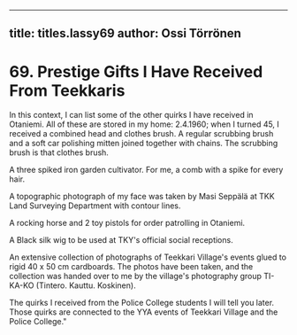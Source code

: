 
---

title: titles.lassy69
author: Ossi Törrönen
---


    
# 69. Prestige Gifts I Have Received From Teekkaris

In this context, I can list some of the other quirks I have received in Otaniemi. All of these are stored in my home: 2.4.1960; when I turned 45, I received a combined head and clothes brush. A regular scrubbing brush and a soft car polishing mitten joined together with chains. The scrubbing brush is that clothes brush.

A three spiked iron garden cultivator. For me, a comb with a spike for every hair.

A topographic photograph of my face was taken by Masi Seppälä at TKK Land Surveying Department with contour lines.

A rocking horse and 2 toy pistols for order patrolling in Otaniemi.

A Black silk wig to be used at TKY's official social receptions.

An extensive collection of photographs of Teekkari Village's events glued to rigid 40 x 50 cm cardboards. The photos have been taken, and the collection was handed over to me by the village's photography group TI-KA-KO (Tintero. Kauttu. Koskinen).

The quirks I received from the Police College students I will tell you later. Those quirks are connected to the YYA events of Teekkari Village and the Police College."
